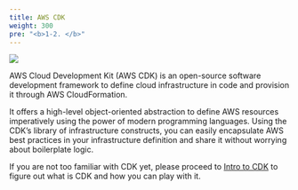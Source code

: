 ```yaml
---
title: AWS CDK
weight: 300
pre: "<b>1-2. </b>"
---
```


![](https://d2908q01vomqb2.cloudfront.net/0716d9708d321ffb6a00818614779e779925365c/2018/08/28/CDKCompilesCFN-1.png)

AWS Cloud Development Kit (AWS CDK) is an open-source software development framework to define cloud infrastructure in code and provision it through AWS CloudFormation.

It offers a high-level object-oriented abstraction to define AWS resources imperatively using the power of modern programming languages. Using the CDK’s library of infrastructure constructs, you can easily encapsulate AWS best practices in your infrastructure definition and share it without worrying about boilerplate logic.

If you are not too familiar with CDK yet, please proceed to [Intro to CDK](/en/30-cdk/) to figure out what is CDK and how you can play with it.
